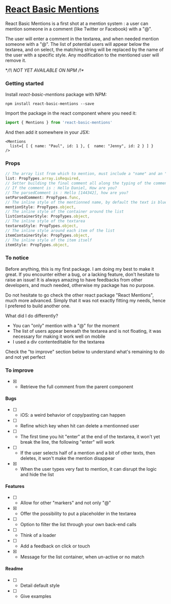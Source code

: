 # [React Basic Mentions](https://github.com/xavierlefevre/react-basic-mentions)

React Basic Mentions is a first shot at a mention system : a user can mention someone in a comment (like Twitter or Facebook) with a "@".

The user will enter a comment in the textarea, and when needed mention someone with a "@". The list of potential users will appear below the textarea, and on select, the matching string will be replaced by the name of the user with a specific style. Any modification to the mentioned user will remove it.

**/!\  NOT YET AVAILABLE ON NPM  /!\**

### Getting started

Install _react-basic-mentions_ package with NPM:

```
npm install react-basic-mentions --save
```

Import the package in the react component where you need it:

```javascript
import { Mentions } from 'react-basic-mentions'
```

And then add it somewhere in your JSX:

```
<Mentions
  list={ [ { name: "Paul", id: 1 }, {  name: "Jenny", id: 2 } ] }
/>
```

### Props

```javascript
// The array list from which to mention, must include a "name" and an "id" property, the first for display, the second as the key for your API
list: PropTypes.array.isRequired,
// Setter building the final comment all along the typing of the comment, in order to retrieve it and send it to your API
// If the comment is : Hello Daniel, How are you?
// The parsedComment is : Hello [144342], how are you?
setParsedComment: PropTypes.func,
// The inline style of the mentionned name, by default the text is blue, and the background light-blue
mentionStyle: PropTypes.object,
// The inline style of the container around the list
listContainerStyle: PropTypes.object,
// The inline style of the textarea
textareaStyle: PropTypes.object,
// The inline style around each item of the list
itemContainerStyle: PropTypes.object,
// The inline style of the item itself
itemStyle: PropTypes.object,
```

### To notice

Before anything, this is my first package. I am doing my best to make it great. If you encounter either a bug, or a lacking feature, don't hesitate to raise an issue! It is always amazing to have feedbacks from other developers, and much needed, otherwise my package has no purpose.

Do not hesitate to go check the other react package "React Mentions", much more advanced. Simply that it was not exactly fitting my needs, hence I prefered to build another one.

What did I do differently?
- You can "only" mention with a "@" for the moment
- The list of users appear beneath the textarea and is not floating, it was necessary for making it work well on mobile
- I used a div contenteditable for the textarea

Check the "to improve" section below to understand what's remaining to do and not yet perfect

### To improve

- [X] - Retrieve the full comment from the parent component

#### Bugs

- [ ] - iOS: a weird behavior of copy/pasting can happen
- [ ] - Refine which key when hit can delete a mentionned user
- [ ] - The first time you hit "enter" at the end of the textarea, it won't yet break the line, the following "enter" will work
- [ ] - If the user selects half of a mention and a bit of other texts, then deletes, it won't make the mention disappear
- [X] - When the user types very fast to mention, it can disrupt the logic and hide the list

#### Features

- [ ] - Allow for other "markers" and not only "@"
- [X] - Offer the possibility to put a placeholder in the textarea
- [ ] - Option to filter the list through your own back-end calls
- [ ] - Think of a loader
- [ ] - Add a feedback on click or touch
- [X] - Message for the list container, when un-active or no match

#### Readme

- [ ] - Detail default style
- [ ] - Give examples
